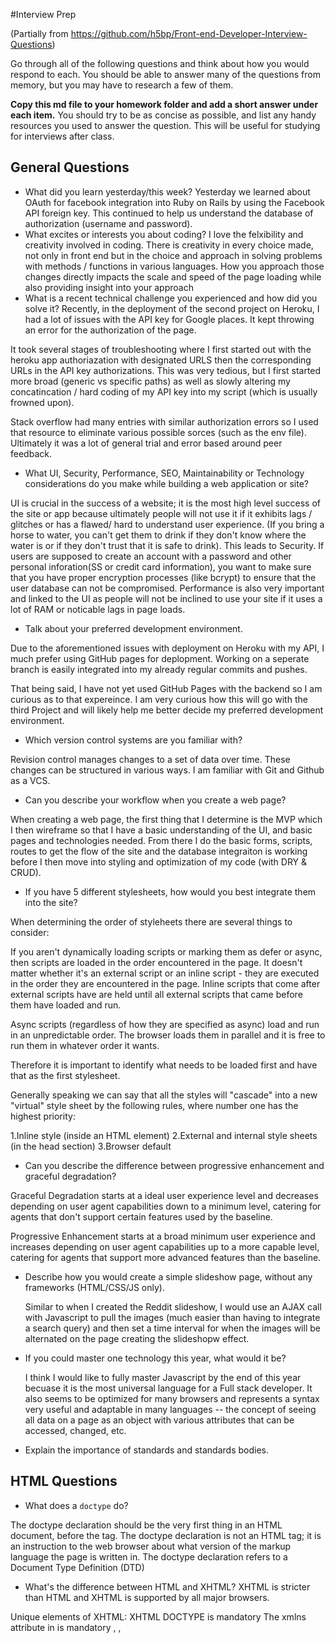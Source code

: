 #Interview Prep

(Partially from https://github.com/h5bp/Front-end-Developer-Interview-Questions)

Go through all of the following questions and think about how you would respond to each. You should be able to answer many of the questions from memory, but you may have to research a few of them.

**Copy this md file to your homework folder and add a short answer under each item.** You should try to be as concise as possible, and list any handy resources you used to answer the question. This will be useful for studying for interviews after class.

## General Questions

* What did you learn yesterday/this week?
Yesterday we learned about OAuth for facebook integration into Ruby on Rails by using the Facebook API foreign key. This continued to help us understand the database of authorization (username and password). 
* What excites or interests you about coding?
I love the felxibility and creativity involved in coding. There is creativity in every choice made, not only in front end but in the choice and approach in solving problems with methods / functions in various languages. How you approach those changes directly impacts the scale and speed of the page loading while also providing insight into your approach
* What is a recent technical challenge you experienced and how did you solve it?
Recently, in the deployment of the second project on Heroku, I had a lot of issues with the API key for Google places. It kept throwing an error for the authorization of the page.

It took several stages of troubleshooting where I first started out with the heroku app authoriazation with designated URLS then the corresponding URLs in the API key authorizations. This was very tedious, but I first started more broad (generic vs specific paths) as well as slowly altering my concatincation / hard coding of my API key into my script (which is usually frowned upon). 

Stack overflow had many entries with similar authorization errors so I used that resource to eliminate various possible sorces (such as the env file). Ultimately it was a lot of general trial and error based around peer feedback. 

* What UI, Security, Performance, SEO, Maintainability or Technology considerations do you make while building a web application or site?

UI is crucial in the success of a website; it is the most high level success of the site or app because ultimately people will not use it if it exhibits lags / glitches or has a flawed/ hard to understand user experience. (If you bring a horse to water, you can't get them to drink if they don't know where the water is or if they don't trust that it is safe to drink). This leads to Security. If users are supposed to create an account with a password and other personal inforation(SS or credit card information), you want to make sure that you have proper encryption processes (like bcrypt) to ensure that the user database can not be compromised. Performance is also very important and linked to the UI as people will not be inclined to use your site if it uses a lot of RAM or noticable lags in page loads. 


* Talk about your preferred development environment.

Due to the aforementioned issues with deployment on Heroku with my API, I much prefer using GitHub pages for deplopment. Working on a seperate branch is easily integrated into my already regular commits and pushes. 

That being said, I have not yet used GitHub Pages with the backend so I am curious as to that expereince. I am very curious how this will go with the third Project and will likely help me better decide my preferred development environment.

* Which version control systems are you familiar with?

Revision control manages changes to a set of data over time. These changes can be structured in various ways. I am familiar with Git and Github as a VCS. 

* Can you describe your workflow when you create a web page?

When creating a web page, the first thing that I determine is the MVP which I then wireframe so that I have a basic understanding of the UI, and basic pages and technologies needed. From there I do the basic forms, scripts, routes to get the flow of the site and the database integraiton is working before I then move into styling and optimization of my code (with DRY & CRUD).


* If you have 5 different stylesheets, how would you best integrate them into the site?

When determining the order of styleheets there are several things to consider:


If you aren't dynamically loading scripts or marking them as defer or async, then scripts are loaded in the order encountered in the page. It doesn't matter whether it's an external script or an inline script - they are executed in the order they are encountered in the page. Inline scripts that come after external scripts have are held until all external scripts that came before them have loaded and run.

Async scripts (regardless of how they are specified as async) load and run in an unpredictable order. The browser loads them in parallel and it is free to run them in whatever order it wants.

Therefore it is important to identify what needs to be loaded first and have that as the first stylesheet. 

Generally speaking we can say that all the styles will "cascade" into a new "virtual" style sheet by the following rules, where number one has the highest priority:

  1.Inline style (inside an HTML element)
  2.External and internal style sheets (in the head section)
  3.Browser default





* Can you describe the difference between progressive enhancement and graceful degradation?

Graceful Degradation starts at a ideal user experience level and decreases depending on user agent capabilities down to a minimum level, catering for agents that don't support certain features used by the baseline.

Progressive Enhancement starts at a broad minimum user experience and increases depending on user agent capabilities up to a more capable level, catering for agents that support more advanced features than the baseline.

* Describe how you would create a simple slideshow page, without any frameworks (HTML/CSS/JS only).

  Similar to when I created the Reddit slideshow, I would use an AJAX call with Javascript to pull the images (much easier than having to integrate a search query) and then set a time interval for when the images will be alternated on the page creating the slideshopw effect. 


* If you could master one technology this year, what would it be?

  I think I would like to fully master Javascript by the end of this year becuase it is the most universal language for a Full stack developer. It also seems to be optimized for many browsers and represents a syntax very useful and adaptable in many languages -- the concept of  seeing all data on a page as an object with various attributes that can be accessed, changed, etc. 


* Explain the importance of standards and standards bodies.

## HTML Questions

* What does a `doctype` do?

The doctype declaration should be the very first thing in an HTML document, before the tag. The doctype declaration is not an HTML tag; it is an instruction to the web browser about what version of the markup language the page is written in. The doctype declaration refers to a Document Type Definition (DTD)


* What's the difference between HTML and XHTML?
XHTML is stricter than HTML and XHTML is supported by all major browsers.

Unique elements of XHTML:
  XHTML DOCTYPE is mandatory
   The xmlns attribute in <html> is mandatory
    <html>, <head>, <title>, and <body> are mandatory
  XHTML elements must be properly nested
  XHTML elements must always be closed
  XHTML elements must be in lowercase
  XHTML documents must have one root element
  XHTML Attributes
  Attribute names must be in lower case
  Attribute values must be quoted
  Attribute minimization is forbidden


* What are `data-` attributes good for?


* Describe the difference between a `cookie`, `sessionStorage` and `localStorage`.

LocalStorage and sessionStorage are relatively new APIs (meaning not all legacy browsers will support them) and are near identical (both in APIs and capabilities) with the sole exception of persistence. sessionStorage (as the name persists) is only available for the duration of the browser session (and is deleted when the window is closed) - it does however survive page reloads. 

Cookies, these can be trivially tampered with by the user, and data can also be read from them in plain text - so if you are wanting to store sensitive data then session is really your only option. If you are not using SSL, cookie information can also be intercepted in transit, especially on an open wifi.


* Why is it generally a good idea to position CSS `<link>`s between `<head></head>` and JS `<script>`s just before `</body>`? Do you know any exceptions?

Generally speaking, it is a good idea to have the CSS link / stylesheet to be in the head of the HTML document before the body tag so that the page styling first and before any of the other content on the page. 

The only exception to the rule of thumb that CSS stylesheets are placed in the head of the page is:

Besides the validation point, one caveat that might interest you when using style on the body is the flash of unstyled content. The browser would get elements that would be styled after they are displayed, making them shift on size/shape/font and/or flicker. It is generally a sign of bad craftsmanship. Generally you can get away with putting style anywhere you want, but try to avoid it whenever it is possible.

HTML5 however introduces a scoped attribute, which allows style tags to be included everywhere in the body. The impact of those styles is restricted to the style's parent-element and all it's child-elements.

## CSS Questions

* What is the difference between classes and IDs in CSS?

  Unlike the id selector defined by # in the CSS, the class selector is most often used on several elements. This allows you to set a particular style for many HTML elements with the same class. The class selector uses the HTML class attribute, and is defined with a "." A simple way to look at it is that an id is unique to only one element.

* What's the difference between "resetting" and "normalizing" CSS? Which would you choose, and why?

Here are the notable differences between Reset and Normalize CSS:

  1. Normalize.css preserves useful defaults rather than "unstyling" everything. For example, elements like sup or sub "just work" after including normalize.css (and are actually made more robust) whereas they are visually indistinguishable from normal text after including reset.css. So, normalize.css does not impose a visual starting point (homogeny) upon you. This may not be to everyone's taste. The best thing to do is experiment with both and see which gels with your preferences.
  2. Normalize.css corrects some common bugs that are out of scope for reset.css. It has a wider scope than reset.css, and also provides bug fixes for common problems like: display settings for HTML5 elements, the lack of font inheritance by form elements, correcting font-size rendering for pre, SVG overflow in IE9, and the button styling bug in iOS.
  3. Normalize.css doesn't clutter your dev tools. A common irritation when using reset.css is the large inheritance chain that is displayed in browser CSS debugging tools. This is not such an issue with normalize.css because of the targeted stylings.
  4. Normalize.css is more modular. The project is broken down into relatively independent sections, making it easy for you to potentially remove sections (like the form normalizations) if you know they will never be needed by your website.
  5. Normalize.css has better documentation. The normalize.css code is documented inline as well as more comprehensively in the GitHub Wiki. This means you can find out what each line of code is doing, why it was included, what the differences are between browsers, and more easily run your own tests. The project aims to help educate people on how browsers render elements by default, and make it easier for them to be involved in submitting improvements.

  Therefore I would use Normalize for the documentation as well as the fact that it doesn't have the common bugs that Reset does.


* Describe Floats and how they work.

  Floats are part of the CSS box model. The float property specifies whether or not a box (or an element) should float; essentially, it determines whether text will be wrapped around the element.

  Floated elements remain a part of the flow of the web page. This is distinctly different than page elements that use absolute positioning.

  There are four valid values for the float property. "Left" and "right" float elements those directions, respectively. "None" (the default) ensures the element will not float and "inherit" which will assume the float value from that elements parent element.

  The clear property is used to control the behavior of floating elements.

  Elements after a floating element will flow around it. To avoid this, use the clear property.

* Describe z-index and how stacking context is formed.

The z-index property in CSS controls the vertical stacking order of elements that overlap. As in, which one appears as if it is physically closer to you. z-index only effects elements that have a position value other than static (the default).


* Have you ever used a grid system, and if so, what do you prefer?

Yes, I have used a Grid system with Bootstrap. This is a great shortcut if you have a complex page with many elements to be styled relationally on the page (several images / buttons, headers, etc).


* Have you used or implemented media queries or mobile specific layouts/CSS?

I have implemented several media queries, specifically with images / thumbnails or links with a AJAX call. This allows whatever query is entered into a search box, ran and pulling any objects meeting that criteria. 

I implemented a mobile specific layout in my second project because my primary user stories were people on the go, likely to access the app on their mobile device. Thus, the page and UX was oriented to the much smaller screen size. 



* How do you optimize your webpages for print?


* What are the advantages/disadvantages of using CSS preprocessors?

  Disadvantages:

  1. One thing you can find with preprocessors is that you end up with vast outputs of css due to the nesting. On a small project it is easy to keep under control, on a large project with multiple developers it takes discipline to keep the amount of css generated under control.

  2. Due to having a compilation step, the browser is not interpreting the source files, meaning the CSS line numbers are now irrelevant when trying to debug. This makes debugging a lot harder.


  * Describe what you like and dislike about the CSS preprocessors you have used.
* How would you implement a web design comp that uses non-standard fonts?

    I would make sure to provide a detailed font family so that if a user accesses the website on a browser that doesnt have the font, there is at least one similar option to avoide defalting to the stand font. 

* Explain how a browser determines what elements match a CSS selector.


* Explain your understanding of the box model and how you would tell the browser in CSS to render your layout in different box models.

  All HTML elements can be considered boxes. Even if you see a circle, it's living within a box.
  The CSS box model describes this principal - a box wraps around all HTML elements, and it consists of: margins, borders, padding, and the actual content. This model allows us to place a border around elements and space elements in relation to other elements.
  With CSS properties and values, it is possible to apply specific styles to each of these elements, and change the way they behave and/or display on the page.

* What does ```* { box-sizing: border-box; }``` do? What are its advantages?


* List as many values for the display property that you can remember.


* What's the difference between inline and inline-block?

  An inline element has no line break before or after it. This makes the element sit on the same line as another element, but without formatting it like a block. It only takes up as much width as it needs (not the whole line). Inline places all your elements on a single line. The bad news is that it doesn't maintain their "box"ness

  An inline-block element is placed as an inline element (on the same line as adjacent content), but it behaves as a block element. This makes the element a block box but will allow other elements to sit next to it on the same line.


* What's the difference between a relative, fixed, absolute and statically positioned element?
  A page element with "relative positioning" gives you the control to "absolutely position" children elements inside of it.

  The "absolutely positioned" elements are positioning themselves in relation to the body element, instead of their direct parent. So if the browser window grows, that element in the bottom left is going to stick with the browser window, not hang back inside, like it was the case in the previous example.

  Declaring position:relative allows you to position the element top, bottom, left, or right relative to where it would normally occur.

  A "static positioned" element is always positioned according to the normal flow of the page and are not affected by the top, bottom, left, and right properties.
  
  Again, the default positioning for all elements is static. This means that no positioning has been applied and the elements occurs where they normally would in the document.

* The 'C' in CSS stands for Cascading.  How is priority determined in assigning styles (a few examples)?  How can you use this system to your advantage?


* What existing CSS frameworks have you used locally, or in production? How would you change/improve them?

  I have used Bootstrap framework for several websites and apps (locally and in production).

  I love its built in widgets (modals, flash messages) and the grid system makes it much easier to quickly create responsive websites with the grid system. I would like it to be a little bit more customizeable, it is a little limited in the styling options of its page elements and widgets. 


* Have you played around with the new CSS Flexbox or Grid specs?

  No I have not but plan on learning it soon. 

* Have you ever worked with retina graphics? If so, when and what techniques did you use?

  No I have not worked with Retina Graphcis. 

* Explain some of the pros and cons for CSS animations versus JavaScript animations.
  There are two primary ways to create animations on the web: with CSS and with JavaScript. Which one you choose really depends on the other dependencies of your project, and what kinds of effects you're trying to achieve

  Use CSS animations for simpler “one-shot” transitions, like toggling UI element states.
  Use JavaScript animations when you want to have advanced effects like bouncing, stop, pause, rewind or slow-down.

## JS Questions

* Explain event delegation

  JavaScript event delegation is a simple technique by which you add a single event handler to a parent element in order to avoid having to add event handlers to multiple child elements.

* Explain how `this` works in JavaScript


* Explain how prototypal inheritance works
* Why is it called a Ternary expression, what does the word "Ternary" indicate?
* What's the difference between a variable that is: `null`, `undefined` or `undeclared`?
  * How would you go about checking for any of these states?
* What is a closure, and how/why would you use one?
* What's a typical use case for anonymous functions?
* Difference between: `function Person(){}`, `var person = Person()`, and `var person = new Person()`?
* What's the difference between `.call` and `.apply`?
* Explain `Function.prototype.bind`.
* What's the difference between feature detection, feature inference, and using the User Agent string?
* Explain AJAX in as much detail as possible.
* Have you ever used JavaScript templating?
  * If so, what libraries have you used?
* Explain "hoisting".
* Describe event bubbling.
* What's the difference between an "attribute" and a "property"?
* Why is extending built-in JavaScript objects not a good idea?
* What is the difference between `==` and `===`?
* Explain the same-origin policy with regards to JavaScript.
* What is the extent of your experience with Promises and/or their polyfills?
* What are the pros and cons of using Promises instead of callbacks?
* What tools and techniques do you use debugging Javascript code?
* What language constructions do you use for iterating over object properties and array items?

## Database Questions

* Design a database schema for Facebook, with at least 4 models, a complete set of attributes for each model, a 1:M association, and a M:M association.

## Ruby/Rails
* What are ruby gems?
* What is the difference between a symbol and a string?
* What is the difference between a class method and an instance method?
* What is the difference between local variables, instance variables, and class variables?
* What is a range?
* In ruby, what does attr_accessor do?  
* What is the purpose of environment files under the config folder in Rails? (development, test, production)
* What is the purpose of the application.rb file in Rails?
* How can you define a constant?
* What is the purpose of `yield`?
* How do you store API keys when creating an app?
* How do I send parameters through a url?
* Explain MVC
* What is a `before_action`? When would you use it?
* What do controllers do in rails?
* What is RESTful routing?
* What is a polymorphic association?
* What are params?
* How do I make a migration to add a column in Rails?
* What is CSRF? How does Rails protect an app against this?
* What's the difference between `User.find_by_id(1)` and `User.find(1)`?
* What's are classes in Ruby? What are modules? And what's the difference?

## Testing Questions

* What are some advantages/disadvantages to testing your code?
* What tools would you use to test your code's functionality?
* What is the difference between a unit test and a functional/integration test?
* What is the purpose of a code style linting tool?
* What is End-to-end (E2E) testing? How can it be implemented in frameworks like Angular and Rails?

## Coding Questions:

*Question: What is the value of `foo`?*
```javascript
var foo = 10 + '20';
```

*Question: How would you make this work?*
```javascript
add(2, 5); // 7
add(2)(5); // 7
```

*Question: What value is returned from the following statement?*
```javascript
"i'm a lasagna hog".split("").reverse().join("");
```

*Question: What is the outcome of the two alerts below?*
```javascript
var foo = "Hello";
(function() {
  var bar = " World";
  alert(foo + bar);
})();
alert(foo + bar);
```

*Question: What is the value of `foo.length`?*
```javascript
var foo = [];
foo.push(1);
foo.push(2);
```

*Question: What is the value of `foo.x`?*
```javascript
var foo = {n: 1};
var bar = foo;
foo.x = foo = {n: 2};
```

*Question: What does the following code print?*
```javascript
console.log('one');
setTimeout(function() {
  console.log('two');
}, 0);
console.log('three');
```

## Fun Questions:

* What's a cool project that you've recently worked on?
* What are some things you like about the developer tools you use?
* Do you have any pet projects? What kind?
* How do you like your coffee?
